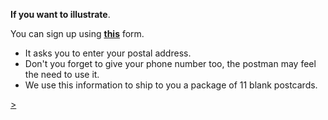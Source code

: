 **If you want to illustrate**.

You can sign up using **<a href="https://yourmailproject.typeform.com/to/krhWpQJZ" target="_blank">this</a>** form.
- It asks you to enter your postal address.
- Don't you forget to give your phone number too, the postman may feel the need to use it.
- We use this information to ship to you a package of 11 blank postcards.

<div class="roadmap-spacer-1"></div>

<p>
<a class="btn" href="https://kvshvl.in/yourmailproject/6.html">></a><br>
</p>

<div class="roadmap-spacer-2"></div>
